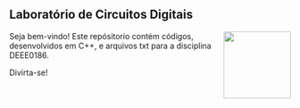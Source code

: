 ## Laboratório de Circuitos Digitais

<img src="https://portalpadrao.ufma.br/site/institucional/superintendencias/sce/manual-da-marca/png-logo-ufma-colorido.png/@@images/image.png" width="120" align="right"> </a>

Seja bem-vindo! Este repósitorio contém códigos, desenvolvidos em C++, e arquivos txt para a disciplina DEEE0186.

Divirta-se!
